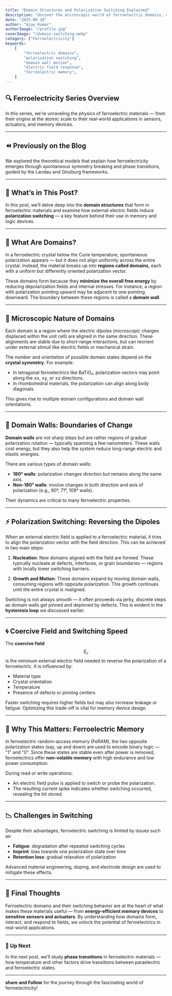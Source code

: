 ```yaml
---
title: "Domain Structures and Polarization Switching Explained"
description: "Uncover the microscopic world of ferroelectric domains, domain walls, and how electric fields enable polarization switching in memory applications."
date: "2025-06-10"
author: "Ajay Kumar"
authorImage: "/profile.jpg"
coverImage: "/domain-switching.webp"
category: ["Ferroelectricity"]
keywords:
    [
        "ferroelectric domains",
        "polarization switching",
        "domain wall motion",
        "electric field response",
        "ferroelectric memory",
    ]
---
```


## 🔍 Ferroelectricity Series Overview

In this series, we're unraveling the physics of ferroelectric materials — from their origins at the atomic scale to their real-world applications in sensors, actuators, and memory devices.

---

## ⏪ Previously on the Blog

We explored the theoretical models that explain how ferroelectricity emerges through spontaneous symmetry breaking and phase transitions, guided by the Landau and Ginzburg frameworks.

---

## 🎯 What’s in This Post?

In this post, we’ll delve deep into the **domain structures** that form in ferroelectric materials and examine how external electric fields induce **polarization switching** — a key feature behind their use in memory and logic devices.

---

## 🧩 What Are Domains?

In a ferroelectric crystal below the Curie temperature, spontaneous polarization appears — but it does not align uniformly across the entire crystal. Instead, the material breaks up into **regions called domains**, each with a uniform but differently oriented polarization vector.

These domains form because they **minimize the overall free energy** by reducing depolarization fields and internal stresses. For instance, a region with polarization pointing upward may be adjacent to one pointing downward. The boundary between these regions is called a **domain wall**.

---

## 🧬 Microscopic Nature of Domains

Each domain is a region where the electric dipoles (microscopic charges displaced within the unit cell) are aligned in the same direction. These alignments are stable due to short-range interactions, but can reorient under external stimuli like electric fields or mechanical strain.

The number and orientation of possible domain states depend on the **crystal symmetry**. For example:

-   In tetragonal ferroelectrics like BaTiO₃, polarization vectors may point along the ±x, ±y, or ±z directions.
-   In rhombohedral materials, the polarization can align along body diagonals.

This gives rise to multiple domain configurations and domain wall orientations.

---

## 🎥 Domain Walls: Boundaries of Change

**Domain walls** are not sharp steps but are rather regions of gradual polarization rotation — typically spanning a few nanometers. These walls cost energy, but they also help the system reduce long-range electric and elastic energies.

There are various types of domain walls:

-   **180° walls**: polarization changes direction but remains along the same axis.
-   **Non-180° walls**: involve changes in both direction and axis of polarization (e.g., 90°, 71°, 109° walls).

Their dynamics are critical to many ferroelectric properties.

---

## ⚡ Polarization Switching: Reversing the Dipoles

When an external electric field is applied to a ferroelectric material, it tries to align the polarization vector with the field direction. This can be achieved in two main steps:

1. **Nucleation**: New domains aligned with the field are formed. These typically nucleate at defects, interfaces, or grain boundaries — regions with locally lower switching barriers.

2. **Growth and Motion**: These domains expand by moving domain walls, consuming regions with opposite polarization. This growth continues until the entire crystal is realigned.

Switching is not always smooth — it often proceeds via jerky, discrete steps as domain walls get pinned and depinned by defects. This is evident in the **hysteresis loop** we discussed earlier.

---

## 🌀 Coercive Field and Switching Speed

The **coercive field** $$ E_c $$ is the minimum external electric field needed to reverse the polarization of a ferroelectric. It is influenced by:

-   Material type
-   Crystal orientation
-   Temperature
-   Presence of defects or pinning centers

Faster switching requires higher fields but may also increase leakage or fatigue. Optimizing this trade-off is vital for memory device design.

---

## 💾 Why This Matters: Ferroelectric Memory

In ferroelectric random-access memory (FeRAM), the two opposite polarization states (say, up and down) are used to encode binary logic — "1" and "0". Since these states are stable even after power is removed, ferroelectrics offer **non-volatile memory** with high endurance and low power consumption.

During read or write operations:

-   An electric field pulse is applied to switch or probe the polarization.
-   The resulting current spike indicates whether switching occurred, revealing the bit stored.

---

## 📉 Challenges in Switching

Despite their advantages, ferroelectric switching is limited by issues such as:

-   **Fatigue**: degradation after repeated switching cycles
-   **Imprint**: bias towards one polarization state over time
-   **Retention loss**: gradual relaxation of polarization

Advanced material engineering, doping, and electrode design are used to mitigate these effects.

---

## 🧠 Final Thoughts

Ferroelectric domains and their switching behavior are at the heart of what makes these materials useful — from **energy-efficient memory devices** to **sensitive sensors and actuators**. By understanding how domains form, interact, and respond to fields, we unlock the potential of ferroelectrics in real-world applications.

---

### 🧭 Up Next

In the next post, we’ll study **phase transitions** in ferroelectric materials — how temperature and other factors drive transitions between paraelectric and ferroelectric states.

---

**share and Follow** for the journey through the fascinating world of ferroelectricity!
